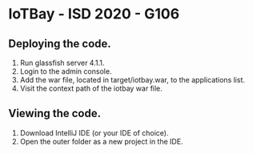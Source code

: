 # IoTBay - ISD 2020 - G106
## Deploying the code.
1. Run glassfish server 4.1.1.
2. Login to the admin console.
3. Add the war file, located in target/iotbay.war, to the applications list.
4. Visit the context path of the iotbay war file.
## Viewing the code.
1. Download IntelliJ IDE (or your IDE of choice).
2. Open the outer folder as a new project in the IDE.
